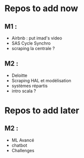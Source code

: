 
# Repos to add now

## M1 :
* Airbnb : put imad's video
* SAS Cycle Synchro
* scraping la centrale ?

## M2 :
* Deloitte
* Scraping HAL et modélisation
* systèmes répartis
* intro scala ?

# Repos to add later

## M2 :
* ML Avancé
* chatbot
* Challenges
